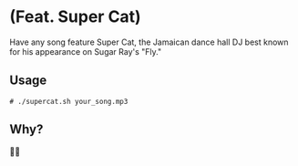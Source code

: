 # (Feat. Super Cat)

Have any song feature Super Cat, the Jamaican dance hall DJ best known for his appearance on Sugar Ray's "Fly."

## Usage

`# ./supercat.sh your_song.mp3`

## Why?

🤷‍♂️
